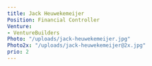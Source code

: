 ```yaml
---
title: Jack Heuwekemeijer
Position: Financial Controller
Venture:
- VentureBuilders
Photo: "/uploads/jack-heuwekemeijer.jpg"
Photo2x: "/uploads/jack-heuwekemeijer@2x.jpg"
prio: 2
---
```

